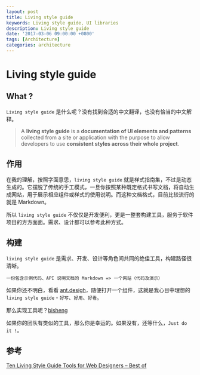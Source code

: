 ```yaml
---
layout: post
title: Living style guide
keywords: Living style guide, UI libraries
description: Living style guide
date: '2017-03-06 09:00:00 +0800'
tags: [Architecture]
categories: architecture
---
```


# Living style guide

## What ?

`Living style guide` 是什么呢？没有找到合适的中文翻译，也没有恰当的中文解释。

> A **living style guide** is a **documentation of UI elements and patterns** collected from a site or application with the purpose to allow developers to use **consistent styles across their whole project**.

## 作用

在我的理解，按照字面意思，`living style guide` 就是样式指南集，不过是动态生成的。它摆脱了传统的手工模式，一旦你按照某种既定格式书写文档，将自动生成网站，用于展示相应组件或样式的使用说明。而这种文档格式，目前比较流行的就是 Markdown。

所以 `living style guide` 不仅仅是开发便利，更是一整套构建工具，服务于软件项目的方方面面。需求、设计都可以参考此种方式。

## 构建

`living style guide` 是需求、开发、设计等角色间共同的绝佳工具，构建路径很清晰。

```
一份包含示例代码、API 说明文档的 Markdown => 一个网站（代码及演示）
```

如果你还不明白，看看 [ant.desigh](https://ant.design/docs/react/introduce-cn)，随便打开一个组件，这就是我心目中理想的 `living style guide` - `好写`、`好用`、`好看`。

那么实现工具呢？[bisheng](https://github.com/benjycui/bisheng)

如果你的团队有类似的工具，那么你是幸运的。如果没有，还等什么，`Just do it !`。

## 参考

[Ten Living Style Guide Tools for Web Designers – Best of](http://www.hongkiat.com/blog/best-living-style-guide-tools/)
